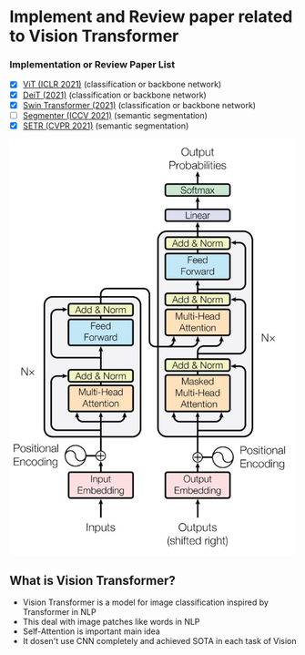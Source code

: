 # Implement and Review paper related to Vision Transformer

### Implementation or Review Paper List
- [x] [ViT (ICLR 2021)](https://github.com/Sangh0/Vision-Transformer/tree/main/ViT) (classification or backbone network)
- [x] [DeiT (2021)](https://github.com/Sangh0/Vision-Transformer/tree/main/DeiT) (classification or backbone network)
- [x] [Swin Transformer (2021)](https://github.com/Sangh0/Vision-Transformer/tree/main/SwinTransformer) (classification or backbone network)
- [ ] [Segmenter (ICCV 2021)](https://github.com/Sangh0/Vision-Transformer/tree/main/Segmenter) (semantic segmentation)
- [x] [SETR (CVPR 2021)](https://github.com/Sangh0/Vision-Transformer/tree/main/SETR) (semantic segmentation)

<img src = "https://github.com/Sangh0/Vision-Transformer/blob/main/ViT/figure/Transformer.JPG?raw=true" width=500>

## What is Vision Transformer?  

- Vision Transformer is a model for image classification inspired by Transformer in NLP  
- This deal with image patches like words in NLP
- Self-Attention is important main idea 
- It dosen't use CNN completely and achieved SOTA in each task of Vision 